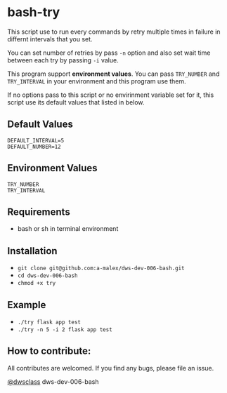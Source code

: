 # bash-try

This script use to run every commands by retry multiple times in failure in differnt intervals that you set.

You can set number of retries by pass `-n` option and also set wait time between each try by passing `-i` value.

This program support **environment values**. You can pass `TRY_NUMBER` and `TRY_INTERVAL` in your environment and this program use them.

If no options pass to this script or no envirinment variable set for it, this script use its default values that listed in below.

## Default Values
```
DEFAULT_INTERVAL=5
DEFAULT_NUMBER=12
```

## Environment Values
```
TRY_NUMBER
TRY_INTERVAL
```

## Requirements
- bash or sh in terminal environment

## Installation
- `git clone git@github.com:a-malex/dws-dev-006-bash.git`
- `cd dws-dev-006-bash`
- `chmod +x try`

## Example
- `./try flask app test`
- `./try -n 5 -i 2 flask app test`

## How to contribute:
All contributes are welcomed. If you find any bugs, please file an issue.


[@dwsclass](https://github.com/dwsclass) dws-dev-006-bash
